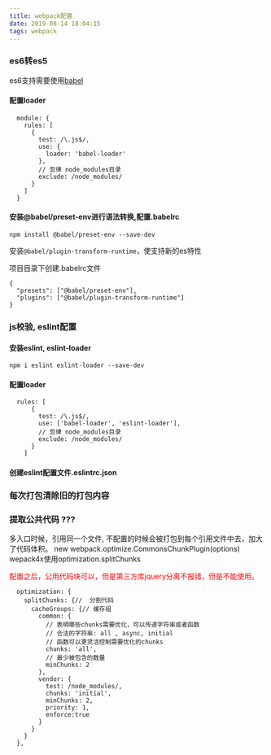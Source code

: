 ```yaml
---
title: webpack配置
date: 2019-08-14 18:04:15
tags: webpack
---
```




### es6转es5

es6支持需要使用[babel](https://babel.docschina.org/setup#installation)

#### 配置loader
```
  module: {
    rules: [
      {
        test: /\.js$/,
        use: {
          loader: 'babel-loader'
        },
        // 忽律 node_modules目录
        exclude: /node_modules/
      }
    ]
  }
```
#### 安装@babel/preset-env进行语法转换,配置.babelrc

`npm install @babel/preset-env --save-dev`

安装`@babel/plugin-transform-runtime`，使支持新的es特性

项目目录下创建.babelrc文件
```
{
  "presets": ["@babel/preset-env"],
  "plugins": ["@babel/plugin-transform-runtime"]
}
```

### js校验, eslint配置

#### 安装eslint, eslint-loader

`npm i eslint eslint-loader --save-dev`

#### 配置loader

```
  rules: [
      {
        test: /\.js$/,
        use: ['babel-loader', 'eslint-loader'],
        // 忽律 node_modules目录
        exclude: /node_modules/
      }
    ]
```
#### 创建eslint配置文件.eslintrc.json

### 每次打包清除旧的打包内容



### 提取公共代码 ???

多入口时候，引用同一个文件, 不配置的时候会被打包到每个引用文件中去，加大了代码体积。
new webpack.optimize.CommonsChunkPlugin(options)
wepack4x使用optimization.splitChunks 

<font color=red>配置之后，公用代码块可以，但是第三方库jquery分离不报错，但是不能使用。</font>

```
  optimization: {
    splitChunks: {//  分割代码
      cacheGroups: {// 缓存组
        common: {
          // 表明哪些chunks需要优化，可以传递字符串或者函数
          // 合法的字符串: all , async, initial
          // 函数可以更灵活控制需要优化的chunks
          chunks: 'all',
          // 最少被包含的数量
          minChunks: 2
        },
        vendor: {
          test: /node_modules/,
          chunks: 'initial',
          minChunks: 2,
          priority: 1,
          enforce:true
        }
      }
    }
  },
```



